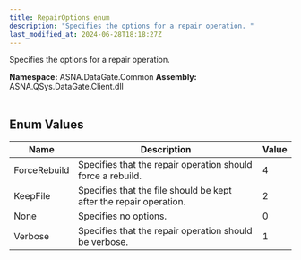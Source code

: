 ```yaml
---
title: RepairOptions enum
description: "Specifies the options for a repair operation. "
last_modified_at: 2024-06-28T18:18:27Z
---
```


Specifies the options for a repair operation.

**Namespace:** ASNA.DataGate.Common
**Assembly:** ASNA.QSys.DataGate.Client.dll
<br>
<br>

## Enum Values

| Name | Description | Value
| --- | --- | --- 
| ForceRebuild | Specifies that the repair operation should force a rebuild. | 4 |
| KeepFile | Specifies that the file should be kept after the repair operation. | 2 |
| None | Specifies no options. | 0 |
| Verbose | Specifies that the repair operation should be verbose. | 1 |
